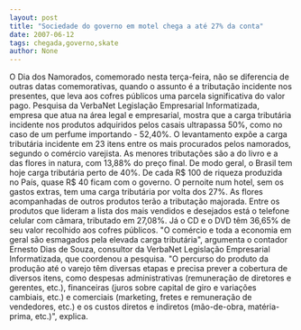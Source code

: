 ```yaml
---
layout: post
title: "Sociedade do governo em motel chega a até 27% da conta"
date: 2007-06-12
tags: chegada,governo,skate
author: None
---
```

O Dia dos Namorados, comemorado nesta ter&ccedil;a-feira, n&atilde;o se diferencia de outras datas comemorativas, quando o assunto &eacute; a tributa&ccedil;&atilde;o incidente nos presentes, que leva aos cofres p&uacute;blicos uma parcela significativa do valor pago. 
Pesquisa da VerbaNet Legisla&ccedil;&atilde;o Empresarial Informatizada, empresa que atua na &aacute;rea legal e empresarial, mostra que a carga tribut&aacute;ria incidente nos produtos adquiridos pelos casais ultrapassa 50%, como no caso de um perfume importando - 52,40%. 
O levantamento exp&otilde;e a carga tribut&aacute;ria incidente em 23 itens entre os mais procurados pelos namorados, segundo o com&eacute;rcio varejista. As menores tributa&ccedil;&otilde;es s&atilde;o a do livro e a das flores in natura, com 13,88% do pre&ccedil;o final. 
De modo geral, o Brasil tem hoje carga tribut&aacute;ria perto de 40%. De cada R$ 100 de riqueza produzida no Pa&iacute;s, quase R$ 40 ficam com o governo. 
O pernoite num hotel, sem os gastos extras, tem uma carga tribut&aacute;ria por volta dos 27%. 
As flores acompanhadas de outros produtos ter&atilde;o a tributa&ccedil;&atilde;o majorada. Entre os produtos que lideram a lista dos mais vendidos e desejados est&aacute; o telefone celular com c&acirc;mara, tributado em 27,08%. 
J&aacute; o CD e o DVD t&ecirc;m 36,65% de seu valor recolhido aos cofres p&uacute;blicos. 
&quot;O com&eacute;rcio e toda a economia em geral s&atilde;o esmagados pela elevada carga tribut&aacute;ria&quot;, argumenta o contador Ernesto Dias de Souza, consultor da VerbaNet Legisla&ccedil;&atilde;o Empresarial Informatizada, que coordenou a pesquisa. 
&quot;O percurso do produto da produ&ccedil;&atilde;o at&eacute; o varejo t&ecirc;m diversas etapas e precisa prever a cobertura de diversos itens, como despesas administrativas (remunera&ccedil;&atilde;o de diretores e gerentes, etc.), financeiras (juros sobre capital de giro e varia&ccedil;&otilde;es cambiais, etc.) e comerciais (marketing, fretes e remunera&ccedil;&atilde;o de vendedores, etc.) e os custos diretos e indiretos (m&atilde;o-de-obra, mat&eacute;ria-prima, etc.)&quot;, explica.  